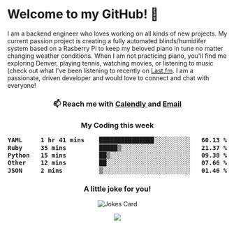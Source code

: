 <h1> Welcome to my GitHub! 👋 </h1>


  I am a backend engineer who loves working on all kinds of new projects. My current passion project is creating a fully automated blinds/humidifer system based on a Rasberry Pi to keep my beloved piano in tune no matter changing weather conditions. When I am not practicing piano, you'll find me exploring Denver, playing tennis, watching movies, or listening to music (check out what I've been listening to recently on [Last.fm](https://www.last.fm/user/mballa000). I am a passionate, driven developer and would love to connect and chat with everyone!

<h3 align = "center"> 📫 Reach me with <a href = "https://calendly.com/msbrandt00/30min"> Calendly </a> and <a href="mailto:msbrandt00@gmail.com">Email</a> 
 </h3>


 
<div align = "center"
[![Anurag's GitHub stats](https://github-readme-stats.vercel.app/api?username=mbrandt00)](https://github.com/anuraghazra/github-readme-stats)
          </div>
<h3 align="center">
  My Coding this week
<!--START_SECTION:waka-->

```txt
YAML     1 hr 41 mins    ███████████████░░░░░░░░░░   60.13 %
Ruby     35 mins         █████▒░░░░░░░░░░░░░░░░░░░   21.37 %
Python   15 mins         ██▒░░░░░░░░░░░░░░░░░░░░░░   09.38 %
Other    12 mins         ██░░░░░░░░░░░░░░░░░░░░░░░   07.66 %
JSON     2 mins          ▒░░░░░░░░░░░░░░░░░░░░░░░░   01.46 %
```

<!--END_SECTION:waka-->

### A little joke for you!

![Jokes Card](https://readme-jokes.vercel.app/api?hideBorder)

<a href="https://www.linkedin.com/in/mbrandt00/"><img src="https://img.shields.io/badge/linkedin-%230077B5.svg?&style=for-the-badge&logo=linkedin&logoColor=white" /></a>
